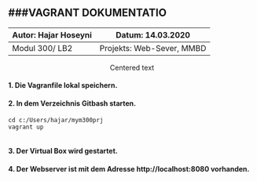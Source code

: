 ###VAGRANT DOKUMENTATIO
---

|  Autor: Hajar Hoseyni  | Datum: 14.03.2020   |
|-----------------------------------------|-----------------------------------------|
|  Modul 300/ LB2 |   Projekts: Web-Sever, MMBD | 

<p style="text-align: center;">Centered text</p>

#### 1. Die Vagranfile lokal speichern. 
#### 2. In dem Verzeichnis Gitbash starten.
>     
``` 
cd c:/Users/hajar/mym300prj 
vagrant up 
 
 ```

#### 3. Der Virtual Box wird gestartet. 
#### 4. Der Webserver ist mit dem Adresse http://localhost:8080 vorhanden.
